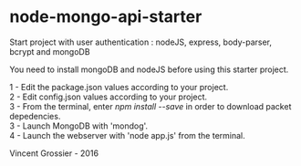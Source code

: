 # node-mongo-api-starter
Start project with user authentication : nodeJS, express, body-parser, bcrypt and mongoDB

You need to install mongoDB and nodeJS before using this starter project.

1 - Edit the package.json values according to your project.</br>
2 - Edit config.json values according to your project.</br>
3 - From the terminal, enter <i>npm install --save</i> in order to download packet depedencies.</br>
3 - Launch MongoDB with 'mondog'.</br>
4 - Launch the webserver with 'node app.js' from the terminal.</br>

Vincent Grossier - 2016
